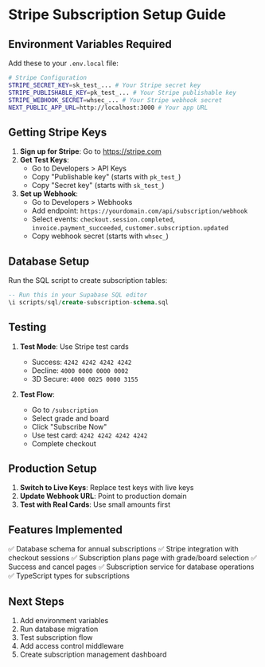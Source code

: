 # Stripe Subscription Setup Guide

## Environment Variables Required

Add these to your `.env.local` file:

```bash
# Stripe Configuration
STRIPE_SECRET_KEY=sk_test_... # Your Stripe secret key
STRIPE_PUBLISHABLE_KEY=pk_test_... # Your Stripe publishable key
STRIPE_WEBHOOK_SECRET=whsec_... # Your Stripe webhook secret
NEXT_PUBLIC_APP_URL=http://localhost:3000 # Your app URL
```

## Getting Stripe Keys

1. **Sign up for Stripe**: Go to https://stripe.com
2. **Get Test Keys**: 
   - Go to Developers > API Keys
   - Copy "Publishable key" (starts with `pk_test_`)
   - Copy "Secret key" (starts with `sk_test_`)
3. **Set up Webhook**:
   - Go to Developers > Webhooks
   - Add endpoint: `https://yourdomain.com/api/subscription/webhook`
   - Select events: `checkout.session.completed`, `invoice.payment_succeeded`, `customer.subscription.updated`
   - Copy webhook secret (starts with `whsec_`)

## Database Setup

Run the SQL script to create subscription tables:

```sql
-- Run this in your Supabase SQL editor
\i scripts/sql/create-subscription-schema.sql
```

## Testing

1. **Test Mode**: Use Stripe test cards
   - Success: `4242 4242 4242 4242`
   - Decline: `4000 0000 0000 0002`
   - 3D Secure: `4000 0025 0000 3155`

2. **Test Flow**:
   - Go to `/subscription`
   - Select grade and board
   - Click "Subscribe Now"
   - Use test card: `4242 4242 4242 4242`
   - Complete checkout

## Production Setup

1. **Switch to Live Keys**: Replace test keys with live keys
2. **Update Webhook URL**: Point to production domain
3. **Test with Real Cards**: Use small amounts first

## Features Implemented

✅ Database schema for annual subscriptions
✅ Stripe integration with checkout sessions
✅ Subscription plans page with grade/board selection
✅ Success and cancel pages
✅ Subscription service for database operations
✅ TypeScript types for subscriptions

## Next Steps

1. Add environment variables
2. Run database migration
3. Test subscription flow
4. Add access control middleware
5. Create subscription management dashboard

